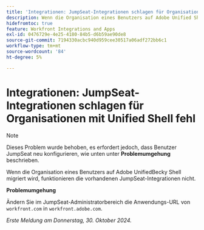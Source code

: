 ```yaml
---
title: 'Integrationen: JumpSeat-Integrationen schlagen für Organisationen mit Unified Shell fehl'
description: Wenn die Organisation eines Benutzers auf Adobe Unified Shell migriert wird, funktionieren die vorhandenen JumpSeat-Integrationen nicht.
hidefromtoc: true
feature: Workfront Integrations and Apps
exl-id: 0476729e-4e25-4180-84b5-d6b59ae90de8
source-git-commit: 7194330acbc940d959cee30517a06adf272bb6c1
workflow-type: tm+mt
source-wordcount: '84'
ht-degree: 5%

---
```


# Integrationen: JumpSeat-Integrationen schlagen für Organisationen mit Unified Shell fehl

>[!NOTE]
>
>Dieses Problem wurde behoben, es erfordert jedoch, dass Benutzer JumpSeat neu konfigurieren, wie unten unter **Problemumgehung** beschrieben.

Wenn die Organisation eines Benutzers auf Adobe UnifiedBecky Shell migriert wird, funktionieren die vorhandenen JumpSeat-Integrationen nicht.

**Problemumgehung**

Ändern Sie im JumpSeat-Administratorbereich die Anwendungs-URL von `workfront.com` in `workfront.adobe.com`.

_Erste Meldung am Donnerstag, 30. Oktober 2024._
